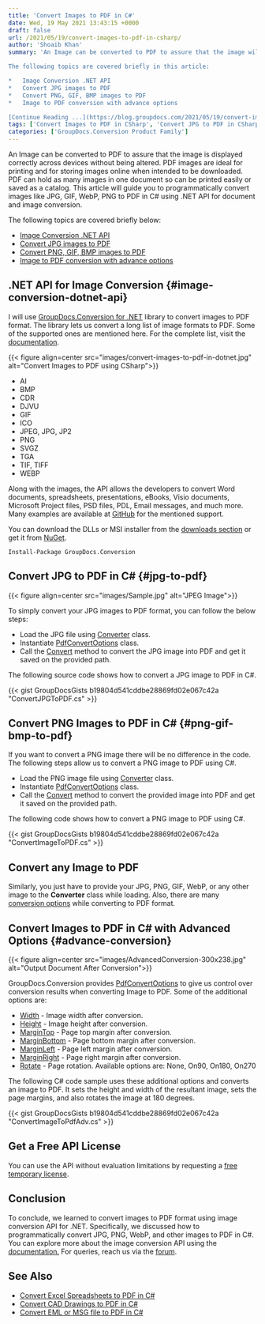 ```yaml
---
title: 'Convert Images to PDF in C#'
date: Wed, 19 May 2021 13:43:15 +0000
draft: false
url: /2021/05/19/convert-images-to-pdf-in-csharp/
author: 'Shoaib Khan'
summary: 'An Image can be converted to PDF to assure that the image will display correctly across devices without being altered. PDF images are ideal for printing and for storing images online when intended to be downloaded. PDF can hold as many images in one document so can be printed easily or saved as a catalog. This article will guide you to programmatically convert images like JPG, GIF, WebP, PNG to PDF in C# using .NET API for document and image conversion.

The following topics are covered briefly in this article:

*   Image Conversion .NET API
*   Convert JPG images to PDF
*   Convert PNG, GIF, BMP images to PDF
*   Image to PDF conversion with advance options

[Continue Reading ...](https://blog.groupdocs.com/2021/05/19/convert-images-to-pdf-in-csharp/)'
tags: ['Convert Images to PDF in CSharp', 'Convert JPG to PDF in CSharp', 'CSharp Image Conversion', 'JPG to PDF in CSharp', 'PNG to PDF in CSharp']
categories: ['GroupDocs.Conversion Product Family']
---
```


An Image can be converted to PDF to assure that the image is displayed correctly across devices without being altered. PDF images are ideal for printing and for storing images online when intended to be downloaded. PDF can hold as many images in one document so can be printed easily or saved as a catalog. This article will guide you to programmatically convert images like JPG, GIF, WebP, PNG to PDF in C# using .NET API for document and image conversion.

The following topics are covered briefly below:

*   [Image Conversion .NET API](#image-conversion-dotnet-api)
*   [Convert JPG images to PDF](#jpg-to-pdf)
*   [Convert PNG, GIF, BMP images to PDF](#png-gif-bmp-to-pdf)
*   [Image to PDF conversion with advance options](#advance-conversion)

## .NET API for Image Conversion {#image-conversion-dotnet-api}

I will use [GroupDocs.Conversion for .NET](https://products.groupdocs.com/conversion/net) library to convert images to PDF format. The library lets us convert a long list of image formats to PDF. Some of the supported ones are mentioned here. For the complete list, visit the [documentation](https://docs.groupdocs.com/conversion/net/supported-document-formats/#SupportedDocumentFormats-ConversionfromImageFiletoOtherDocumentformats).



{{< figure align=center src="images/convert-images-to-pdf-in-dotnet.jpg" alt="Convert Images to PDF using CSharp">}}


*   AI
*   BMP
*   CDR
*   DJVU
*   GIF
*   ICO
*   JPEG, JPG, JP2
*   PNG
*   SVGZ
*   TGA
*   TIF, TIFF
*   WEBP

Along with the images, the API allows the developers to convert Word documents, spreadsheets, presentations, eBooks, Visio documents, Microsoft Project files, PSD files, PDL, Email messages, and much more. Many examples are available at [GitHub](https://github.com/groupdocs-conversion) for the mentioned support.

You can download the DLLs or MSI installer from the [downloads section](https://downloads.groupdocs.com/conversion/net) or get it from [NuGet](https://www.nuget.org/packages/GroupDocs.Conversion/).

```
Install-Package GroupDocs.Conversion
```

## Convert JPG to PDF in C# {#jpg-to-pdf}



{{< figure align=center src="images/Sample.jpg" alt="JPEG Image">}}


To simply convert your JPG images to PDF format, you can follow the below steps:

*   Load the JPG file using [Converter](https://apireference.groupdocs.com/net/conversion/groupdocs.conversion/converter) class.
*   Instantiate [PdfConvertOptions](https://apireference.groupdocs.com/net/conversion/groupdocs.conversion.options.convert/pdfconvertoptions) class.
*   Call the [Convert](https://apireference.groupdocs.com/conversion/net/groupdocs.conversion/converter/methods/convert/index) method to convert the JPG image into PDF and get it saved on the provided path.

The following source code shows how to convert a JPG image to PDF in C#.

{{< gist GroupDocsGists b19804d541cddbe28869fd02e067c42a "ConvertJPGToPDF.cs" >}}

## Convert PNG Images to PDF in C# {#png-gif-bmp-to-pdf}

If you want to convert a PNG image there will be no difference in the code. The following steps allow us to convert a PNG image to PDF using C#.

*   Load the PNG image file using [Converter](https://apireference.groupdocs.com/net/conversion/groupdocs.conversion/converter) class.
*   Instantiate [PdfConvertOptions](https://apireference.groupdocs.com/net/conversion/groupdocs.conversion.options.convert/pdfconvertoptions) class.
*   Call the [Convert](https://apireference.groupdocs.com/conversion/net/groupdocs.conversion/converter/methods/convert/index) method to convert the provided image into PDF and get it saved on the provided path.

The following code shows how to convert a PNG image to PDF using C#.

{{< gist GroupDocsGists b19804d541cddbe28869fd02e067c42a "ConvertImageToPDF.cs" >}}

## Convert any Image to PDF

Similarly, you just have to provide your JPG, PNG, GIF, WebP, or any other image to the **Converter** class while loading. Also, there are many [conversion options](https://docs.groupdocs.com/conversion/net/convert-to-pdf-with-advanced-options/) while converting to PDF format.

## Convert Images to PDF in C# with Advanced Options {#advance-conversion}



{{< figure align=center src="images/AdvancedConversion-300x238.jpg" alt="Output Document After Conversion">}}


GroupDocs.Conversion provides [PdfConvertOptions](https://apireference.groupdocs.com/net/conversion/groupdocs.conversion.options.convert/pdfconvertoptions) to give us control over conversion results when converting Image to PDF. Some of the additional options are:

*   [Width](https://apireference.groupdocs.com/net/conversion/groupdocs.conversion.options.convert/pdfconvertoptions/properties/width) - Image width after conversion.
*   [Height](https://apireference.groupdocs.com/net/conversion/groupdocs.conversion.options.convert/pdfconvertoptions/properties/height) - Image height after conversion.
*   [MarginTop](https://apireference.groupdocs.com/net/conversion/groupdocs.conversion.options.convert/pdfconvertoptions/properties/margintop) - Page top margin after conversion.
*   [MarginBottom](https://apireference.groupdocs.com/net/conversion/groupdocs.conversion.options.convert/pdfconvertoptions/properties/marginbottom) - Page bottom margin after conversion.
*   [MarginLeft](https://apireference.groupdocs.com/net/conversion/groupdocs.conversion.options.convert/pdfconvertoptions/properties/marginleft) - Page left margin after conversion.
*   [MarginRight](https://apireference.groupdocs.com/net/conversion/groupdocs.conversion.options.convert/pdfconvertoptions/properties/marginright) - Page right margin after conversion.
*   [Rotate](https://apireference.groupdocs.com/net/conversion/groupdocs.conversion.options.convert/pdfconvertoptions/properties/rotate) - Page rotation. Available options are: None, On90, On180, On270

The following C# code sample uses these additional options and converts an image to PDF. It sets the height and width of the resultant image, sets the page margins, and also rotates the image at 180 degrees.

{{< gist GroupDocsGists b19804d541cddbe28869fd02e067c42a "ConvertImageToPdfAdv.cs" >}}

## Get a Free API License

You can use the API without evaluation limitations by requesting a [free temporary license](https://purchase.groupdocs.com/temporary-license).

## Conclusion

To conclude, we learned to convert images to PDF format using image conversion API for .NET. Specifically, we discussed how to programmatically convert JPG, PNG, WebP, and other images to PDF in C#. You can explore more about the image conversion API using the [documentation.](https://docs.groupdocs.com/conversion) For queries, reach us via the [forum](https://forum.groupdocs.com/).

## See Also

*   [Convert Excel Spreadsheets to PDF in C#](https://blog.groupdocs.com/2021/11/14/convert-excel-spreadsheets-to-pdf-using-csharp/)
*   [Convert CAD Drawings to PDF in C#](https://blog.groupdocs.com/2020/11/08/convert-cad-drawings-to-pdf-in-csharp/)
*   [](https://blog.groupdocs.com/2021/04/21/convert-images-to-pdf-in-java/)[Convert EML or MSG file to PDF in C#](https://blog.groupdocs.com/2019/12/06/convert-eml-or-msg-file-to-pdf-in-csharp/)




